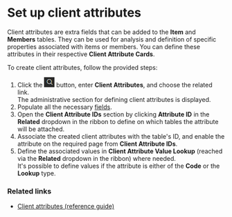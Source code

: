 # Set up client attributes

Client attributes are extra fields that can be added to the **Item** and **Members** tables. They can be used for analysis and definition of specific properties associated with items or members. You can define these attributes in their respective **Client Attribute Cards**. 

To create client attributes, follow the provided steps:

1. Click the ![Lightbulb that opens the Tell Me feature](../../../images/Icons/Lightbulb_icon.png "Tell Me what you want to do") button, enter **Client Attributes**, and choose the related link.           
   The administrative section for defining client attributes is displayed.
2. Populate all the necessary [fields](../reference/client_attribute.md).
3. Open the **Client Attribute IDs** section by clicking **Attribute ID** in the **Related** dropdown in the ribbon to define on which tables the attribute will be attached.
4. Associate the created client attributes with the table's ID, and enable the attribute on the required page from **Client Attribute IDs**.
5. Define the associated values in **Client Attribute Value Lookup** (reached via the **Related** dropdown in the ribbon) where needed.    
   It's possible to define values if the attribute is either of the **Code** or the **Lookup** type. 

### Related links

- [Client attributes (reference guide)](../reference/client_attribute.md)